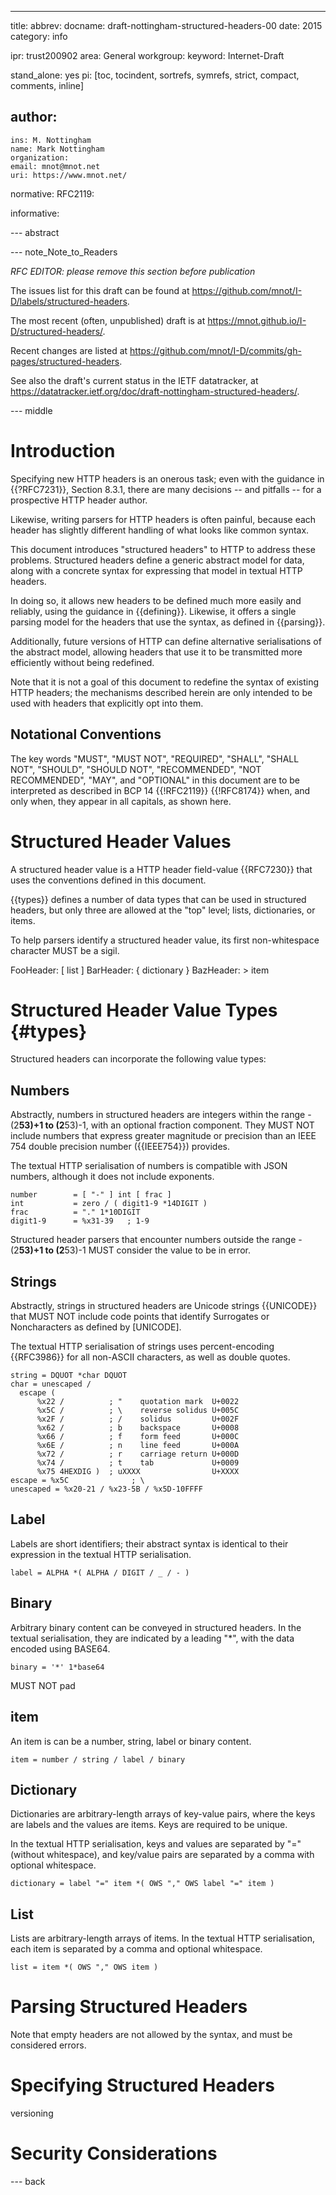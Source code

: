 ---
title: 
abbrev: 
docname: draft-nottingham-structured-headers-00
date: 2015
category: info

ipr: trust200902
area: General
workgroup: 
keyword: Internet-Draft

stand_alone: yes
pi: [toc, tocindent, sortrefs, symrefs, strict, compact, comments, inline]

author:
 -
    ins: M. Nottingham
    name: Mark Nottingham
    organization: 
    email: mnot@mnot.net
    uri: https://www.mnot.net/

normative:
  RFC2119:

informative:


--- abstract


--- note_Note_to_Readers

*RFC EDITOR: please remove this section before publication*

The issues list for this draft can be found at <https://github.com/mnot/I-D/labels/structured-headers>.

The most recent (often, unpublished) draft is at <https://mnot.github.io/I-D/structured-headers/>.

Recent changes are listed at <https://github.com/mnot/I-D/commits/gh-pages/structured-headers>.

See also the draft's current status in the IETF datatracker, at
<https://datatracker.ietf.org/doc/draft-nottingham-structured-headers/>.


--- middle

# Introduction

Specifying new HTTP headers is an onerous task; even with the guidance in {{?RFC7231}}, Section 8.3.1, there are many decisions -- and pitfalls -- for a prospective HTTP header author.

Likewise, writing parsers for HTTP headers is often painful, because each header has slightly different handling of what looks like common syntax. 

This document introduces "structured headers" to HTTP to address these problems. Structured headers define a generic abstract model for data, along with a concrete syntax for expressing that model in textual HTTP headers.

In doing so, it allows new headers to be defined much more easily and reliably, using the guidance in {{defining}}. Likewise, it offers a single parsing model for the headers that use the syntax, as defined in {{parsing}}.

Additionally, future versions of HTTP can define alternative serialisations of the abstract model, allowing headers that use it to be transmitted more efficiently without being redefined.

Note that it is not a goal of this document to redefine the syntax of existing HTTP headers; the mechanisms described herein are only intended to be used with headers that explicitly opt into them.
 

## Notational Conventions

The key words "MUST", "MUST NOT", "REQUIRED", "SHALL", "SHALL NOT", "SHOULD", "SHOULD NOT",
"RECOMMENDED", "NOT RECOMMENDED", "MAY", and "OPTIONAL" in this document are to be interpreted as
described in BCP 14 {{!RFC2119}} {{!RFC8174}} when, and only when, they appear in all capitals, as
shown here.

# Structured Header Values

A structured header value is a HTTP header field-value {{RFC7230}} that uses the conventions defined in this document.

{{types}} defines a number of data types that can be used in structured headers, but only three are allowed at the "top" level; lists, dictionaries, or items.

To help parsers identify a structured header value, its first non-whitespace character MUST be a sigil.


FooHeader: [ list ]
BarHeader: { dictionary }
BazHeader: > item


# Structured Header Value Types {#types}

Structured headers can incorporate the following value types:

## Numbers

Abstractly, numbers in structured headers are integers within the range -(2**53)+1 to (2**53)-1, with an optional fraction component. They MUST NOT include numbers that express greater magnitude or precision than an IEEE 754 double precision number ({{IEEE754}}) provides.

The textual HTTP serialisation of numbers is compatible with JSON numbers, although it does not include exponents.

~~~
number        = [ "-" ] int [ frac ]
int           = zero / ( digit1-9 *14DIGIT )
frac          = "." 1*10DIGIT
digit1-9      = %x31-39   ; 1-9
~~~

Structured header parsers that encounter numbers outside the range -(2**53)+1 to (2**53)-1 MUST consider the value to be in error.


## Strings

Abstractly, strings in structured headers are Unicode strings {{UNICODE}} that MUST NOT include code points that identify Surrogates or Noncharacters as defined by [UNICODE].

The textual HTTP serialisation of strings uses percent-encoding {{RFC3986}} for all non-ASCII characters, as well as double quotes.

~~~
string = DQUOT *char DQUOT
char = unescaped /
  escape (
      %x22 /          ; "    quotation mark  U+0022
      %x5C /          ; \    reverse solidus U+005C
      %x2F /          ; /    solidus         U+002F
      %x62 /          ; b    backspace       U+0008
      %x66 /          ; f    form feed       U+000C
      %x6E /          ; n    line feed       U+000A
      %x72 /          ; r    carriage return U+000D
      %x74 /          ; t    tab             U+0009
      %x75 4HEXDIG )  ; uXXXX                U+XXXX
escape = %x5C              ; \
unescaped = %x20-21 / %x23-5B / %x5D-10FFFF
~~~

## Label

Labels are short identifiers; their abstract syntax is identical to their expression in the textual HTTP serialisation. 

~~~
label = ALPHA *( ALPHA / DIGIT / _ / - )
~~~

## Binary

Arbitrary binary content can be conveyed in structured headers. In the textual serialisation, they are indicated by a leading "*", with the data encoded using BASE64.

~~~
binary = '*' 1*base64
~~~

MUST NOT pad

## item

An item is can be a number, string, label or binary content.

~~~
item = number / string / label / binary
~~~

## Dictionary

Dictionaries are arbitrary-length arrays of key-value pairs, where the keys are labels and the values are items. Keys are required to be unique.

In the textual HTTP serialisation, keys and values are separated by "=" (without whitespace), and key/value pairs are separated by a comma with optional whitespace.

~~~
dictionary = label "=" item *( OWS "," OWS label "=" item )
~~~


## List

Lists are arbitrary-length arrays of items. In the textual HTTP serialisation, each item is separated by a comma and optional whitespace.

~~~
list = item *( OWS "," OWS item )
~~~


# Parsing Structured Headers

Note that empty headers are not allowed by the syntax, and must be considered errors.

# Specifying Structured Headers


versioning

# Security Considerations


--- back
